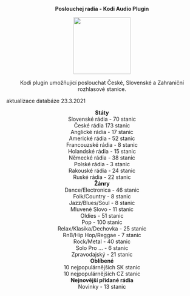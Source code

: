 <p align="center"><b> Poslouchej radia - Kodi Audio Plugin</b></p>
<p align="center">
  <img width="150" height="150" src="https://i46.servimg.com/u/f46/19/40/01/67/icon11.png">
</p>
<p align="center">Kodi plugin umožňující poslouchat České, Slovenské a Zahraniční rozhlasové stanice.<br>
</p>
aktualizace databáze 23.3.2021
<p align="center"><b> Státy</b><br>
Slovenské rádia - 70 stanic<br>
České rádia 173 stanic<br>
Anglické rádia - 17 stanic<br>
Americké rádia - 52 stanic<br>
Francouzské rádia - 8 stanic<br>
Holandské rádia - 15 stanic<br>
Německé rádia - 38 stanic<br>
Polské rádia - 3 stanic<br>
Rakouské rádia - 24 stanic<br>
Ruské rádia - 22 stanic<br>
<b>Žánry</b><br>
Dance/Electronica - 46 stanic<br>
Folk/Country - 8 stanic<br>
Jazz/Blues/Soul - 8 stanic<br>
Mluvené Slovo - 11 stanic<br>
Oldies - 51 stanic<br>
Pop - 100 stanic<br>
Relax/Klasika/Dechovka - 25 stanic<br>
RnB/Hip Hop/Reggae  - 7 stanic<br>
Rock/Metal - 40 stanic<br>
Solo Pro ... - 6 stanic<br>
Zpravodajský - 21 stanic<br>
<b>Oblíbené</b><br>
10 nejpopulárnějších SK stanic<br>
10 nejpopulárnějších CZ stanic<br>
<b>Nejnovější přidané rádia</b><br>
Novinky - 13 stanic</p>
